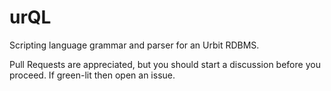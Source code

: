 # urQL
Scripting language grammar and parser for an Urbit RDBMS.

Pull Requests are appreciated, but you should start a discussion before you proceed. If green-lit then open an issue.

